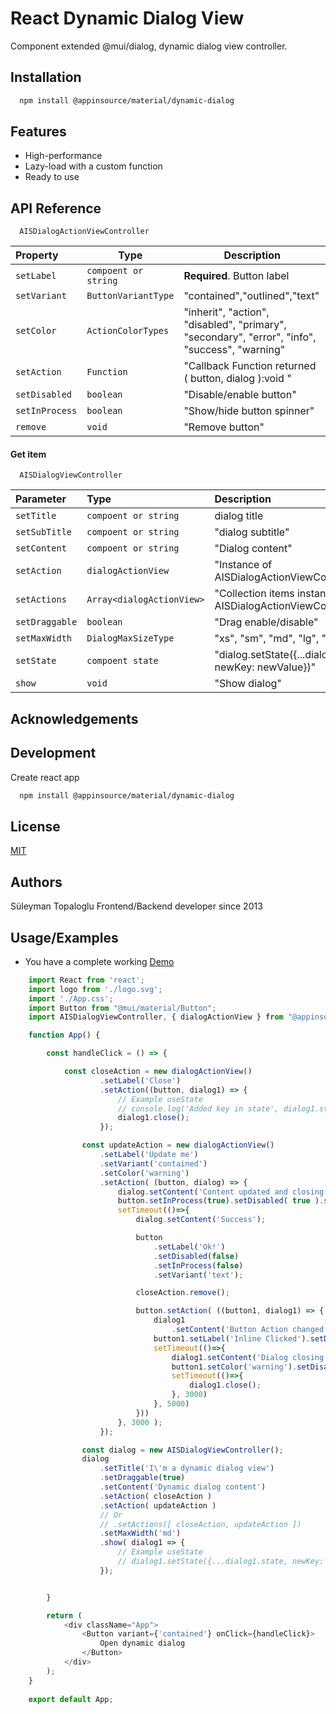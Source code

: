 
# React Dynamic Dialog View

Component extended @mui/dialog, dynamic dialog view controller.
## Installation

```bash
  npm install @appinsource/material/dynamic-dialog
```
    
## Features

- High-performance
- Lazy-load with a custom function
- Ready to use



## API Reference

```http
  AISDialogActionViewController
```

| Property  | Type                    | Description                |
| :-------- | -------                | ------------------------- |
| `setLabel` | `compoent or string` | **Required**. Button label |
| `setVariant` | `ButtonVariantType` | "contained","outlined","text"|
| `setColor` | `ActionColorTypes` | "inherit", "action", "disabled", "primary", "secondary", "error", "info", "success", "warning" |
| `setAction` | `Function` | "Callback Function returned ( button, dialog ):void "|
| `setDisabled` | `boolean` | "Disable/enable button"|
| `setInProcess` | `boolean` | "Show/hide button spinner"|
| `remove` | `void` | "Remove button"|


#### Get item

```http
  AISDialogViewController
```

| Parameter | Type     | Description                       |
| :-------- | :------- | :-------------------------------- |
| `setTitle` | `compoent or string` | dialog title |
| `setSubTitle` | `compoent or string` | "dialog subtitle"|
| `setContent` | `compoent or string` | "Dialog content"|
| `setAction` | `dialogActionView` | "Instance of AISDialogActionViewController"|
| `setActions` | `Array<dialogActionView>` | "Collection items instance of AISDialogActionViewController"|
| `setDraggable` | `boolean` | "Drag enable/disable" |
| `setMaxWidth` | `DialogMaxSizeType` | "xs", "sm", "md", "lg", "xl"|
| `setState` | `compoent state` | "dialog.setState({...dialog.state, newKey: newValue})"|
| `show` | `void` | "Show dialog" |



## Acknowledgements




## Development

Create react app
```bash
  npm install @appinsource/material/dynamic-dialog
```


## License

[MIT](https://choosealicense.com/licenses/mit/)


## Authors



Süleyman Topaloglu Frontend/Backend developer since 2013
## Usage/Examples

 - You have a complete working [Demo](https://codesandbox.io/s/dynamic-react-dialog-view-controller-yop9q5)


```javascript
    import React from 'react';
    import logo from './logo.svg';
    import './App.css';
    import Button from "@mui/material/Button";
    import AISDialogViewController, { dialogActionView } from "@appinsource/material/dynamic-dialog";

    function App() {

        const handleClick = () => {

            const closeAction = new dialogActionView()
                    .setLabel('Close')
                    .setAction((button, dialog1) => {
                        // Example useState
                        // console.log('Added key in state', dialog1.state.newKey );
                        dialog1.close();
                    });

                const updateAction = new dialogActionView()
                    .setLabel('Update me')
                    .setVariant('contained')
                    .setColor('warning')
                    .setAction( (button, dialog) => {
                        dialog.setContent('Content updated and closing in 3 sec');
                        button.setInProcess(true).setDisabled( true ).setColor('success');
                        setTimeout(()=>{
                            dialog.setContent('Success');

                            button
                                .setLabel('Ok!')
                                .setDisabled(false)
                                .setInProcess(false)
                                .setVariant('text');

                            closeAction.remove();

                            button.setAction( ((button1, dialog1) => {
                                dialog1
                                    .setContent('Button Action changed another trigged will closing in 5 sec.');
                                button1.setLabel('Inline Clicked').setDisabled(true);
                                setTimeout(()=>{
                                    dialog1.setContent('Dialog closing in 3 sec');
                                    button1.setColor('warning').setDisabled(false);
                                    setTimeout(()=>{
                                        dialog1.close();
                                    }, 3000)
                                }, 5000)
                            }))
                        }, 3000 );
                    });

                const dialog = new AISDialogViewController();
                dialog
                    .setTitle('I\'m a dynamic dialog view')
                    .setDraggable(true)
                    .setContent('Dynamic dialog content')
                    .setAction( closeAction )
                    .setAction( updateAction )
                    // Or 
                    // .setActions([ closeAction, updateAction ])
                    .setMaxWidth('md')
                    .show( dialog1 => {
                        // Example useState
                        // dialog1.setState({...dialog1.state, newKey: 'newValue'})
                    });


        }

        return (
            <div className="App">
                <Button variant={'contained'} onClick={handleClick}>
                    Open dynamic dialog
                </Button>
            </div>
        );
    }
    
    export default App;
```

